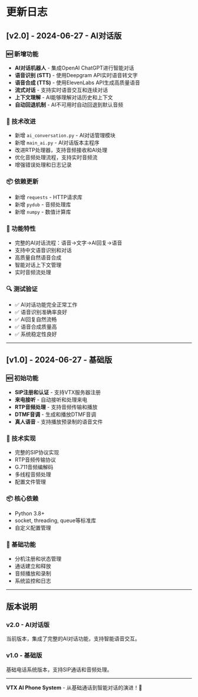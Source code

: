# 更新日志

## [v2.0] - 2024-06-27 - AI对话版

### 🆕 新增功能
- **AI对话机器人** - 集成OpenAI ChatGPT进行智能对话
- **语音识别 (STT)** - 使用Deepgram API实时语音转文字
- **语音合成 (TTS)** - 使用ElevenLabs API生成高质量语音
- **流式对话** - 支持实时语音交互和连续对话
- **上下文理解** - AI能够理解对话历史和上下文
- **自动回退机制** - AI不可用时自动回退到默认音频

### 🔧 技术改进
- 新增 `ai_conversation.py` - AI对话管理模块
- 新增 `main_ai.py` - AI对话版本主程序
- 改进RTP处理器，支持音频接收和AI处理
- 优化音频处理流程，支持实时音频流
- 增强错误处理和日志记录

### 📦 依赖更新
- 新增 `requests` - HTTP请求库
- 新增 `pydub` - 音频处理库
- 新增 `numpy` - 数值计算库

### 🎯 功能特性
- 完整的AI对话流程：语音→文字→AI回复→语音
- 支持中文语音识别和对话
- 高质量自然语音合成
- 智能对话上下文管理
- 实时音频流处理

### 🔍 测试验证
- ✅ AI对话功能完全正常工作
- ✅ 语音识别准确率良好
- ✅ AI回复自然流畅
- ✅ 语音合成质量高
- ✅ 系统稳定性良好

---

## [v1.0] - 2024-06-27 - 基础版

### 🆕 初始功能
- **SIP注册和认证** - 支持VTX服务器注册
- **来电接听** - 自动接听和处理来电
- **RTP音频处理** - 支持音频传输和播放
- **DTMF音调** - 生成和播放DTMF音调
- **真人语音** - 支持播放预录制的语音文件

### 🔧 技术实现
- 完整的SIP协议实现
- RTP音频传输协议
- G.711音频编解码
- 多线程音频处理
- 配置文件管理

### 📦 核心依赖
- Python 3.8+
- socket, threading, queue等标准库
- 自定义配置管理

### 🎯 基础功能
- 分机注册和状态管理
- 通话建立和释放
- 音频播放和录制
- 系统监控和日志

---

## 版本说明

### v2.0 - AI对话版
当前版本，集成了完整的AI对话功能，支持智能语音交互。

### v1.0 - 基础版
基础电话系统版本，支持SIP通话和音频处理。

---

**VTX AI Phone System** - 从基础通话到智能对话的演进！🚀
